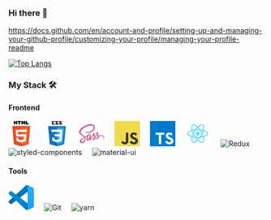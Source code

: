 ### Hi there 👋

<!--
**ktosfajny/ktosfajny** is a ✨ _special_ ✨ repository because its `README.md` (this file) appears on your GitHub profile.

Here are some ideas to get you started:

- 🔭 I’m currently working on ...
- 🌱 I’m currently learning ...
- 👯 I’m looking to collaborate on ...
- 🤔 I’m looking for help with ...
- 💬 Ask me about ...
- 📫 How to reach me: ...
- 😄 Pronouns: ...
- ⚡ Fun fact: ...
-->


https://docs.github.com/en/account-and-profile/setting-up-and-managing-your-github-profile/customizing-your-profile/managing-your-profile-readme

[![Top Langs](https://github-readme-stats.vercel.app/api/top-langs/?username=ktosfajny&langs_count=10)](https://github.com/ktosfajny/github-readme-stats)


### My Stack 🛠️

#### Frontend

<div>
<img width="50px" alt="HTML5" src="https://raw.githubusercontent.com/github/explore/80688e429a7d4ef2fca1e82350fe8e3517d3494d/topics/html/html.png" /> &nbsp &nbsp
<img width="50px" alt="CSS3" src="https://raw.githubusercontent.com/github/explore/80688e429a7d4ef2fca1e82350fe8e3517d3494d/topics/css/css.png" /> &nbsp &nbsp
<img width="50px" alt="Sass" src="https://raw.githubusercontent.com/github/explore/80688e429a7d4ef2fca1e82350fe8e3517d3494d/topics/sass/sass.png" /> &nbsp &nbsp
<img width="50px" alt="JavaScript" src="https://raw.githubusercontent.com/github/explore/80688e429a7d4ef2fca1e82350fe8e3517d3494d/topics/javascript/javascript.png" /> &nbsp &nbsp
  <img width="50px" alt="TypeScript" src="https://raw.githubusercontent.com/github/explore/80688e429a7d4ef2fca1e82350fe8e3517d3494d/topics/typescript/typescript.png" /> &nbsp &nbsp
<img width="50px" alt="React" src="https://raw.githubusercontent.com/github/explore/80688e429a7d4ef2fca1e82350fe8e3517d3494d/topics/react/react.png" /> &nbsp &nbsp
<img width="50px" alt="Redux" src="https://cdn.iconscout.com/icon/free/png-256/redux-283024.png" /> &nbsp &nbsp
<img width="50px" alt="styled-components" src="https://miro.medium.com/max/480/1*Iohnw2aOQ5EBghVoqKA7VA.png" /> &nbsp &nbsp
<img width="50px" alt="material-ui" src="https://material-ui.com/static/logo.png" /> &nbsp &nbsp
<!-- <img width="50px" alt="jwt" src="https://vegibit.com/wp-content/uploads/2018/07/JSON-Web-Token-Authentication-With-Node.png" /> &nbsp &nbsp  -->
<!-- <img width="50px" alt="next" src="https://cdn.auth0.com/blog/logos/nextjs-logo.png" /> &nbsp &nbsp  -->
<!-- <img width="50px" alt="graphql" src="https://upload.wikimedia.org/wikipedia/commons/thumb/1/17/GraphQL_Logo.svg/2048px-GraphQL_Logo.svg.png" /> &nbsp &nbsp  -->
<!-- <img width="50px" alt="apollo-client" src="https://bookface-images.s3.amazonaws.com/logos/f557fb3adbfb6597160ed6ccac4de5368e1bd619.png?1588099434" /> &nbsp &nbsp  -->
  
  
  
</div>



<!-- #### Backend

<div>
<img width="50px" alt="Node.js" src="https://raw.githubusercontent.com/github/explore/80688e429a7d4ef2fca1e82350fe8e3517d3494d/topics/nodejs/nodejs.png" /> &nbsp &nbsp
<img height="50px" alt="MongoDB" src="https://www.clipartmax.com/png/middle/114-1147615_mongodb-leaf-open-source-nosql-database-startups-mongodb-logo.png" /> &nbsp &nbsp
<img width="80px" alt="express" src="https://expressjs.com/images/express-facebook-share.png" /> &nbsp &nbsp
<img width="50px" alt="TypeScript" src="https://raw.githubusercontent.com/github/explore/80688e429a7d4ef2fca1e82350fe8e3517d3494d/topics/typescript/typescript.png" /> &nbsp &nbsp
</div>
 -->

#### Tools

<div>
<img width="50px" alt="visual studio code" src="https://raw.githubusercontent.com/github/explore/80688e429a7d4ef2fca1e82350fe8e3517d3494d/topics/visual-studio-code/visual-studio-code.png"/> &nbsp &nbsp
<img width=50px" alt="Git" src="https://upload.wikimedia.org/wikipedia/commons/thumb/3/3f/Git_icon.svg/1024px-Git_icon.svg.png" /> &nbsp &nbsp
<img width="50px" alt="yarn" src="https://iconape.com/wp-content/png_logo_vector/yarn-2.png" /> &nbsp &nbsp
</div>


